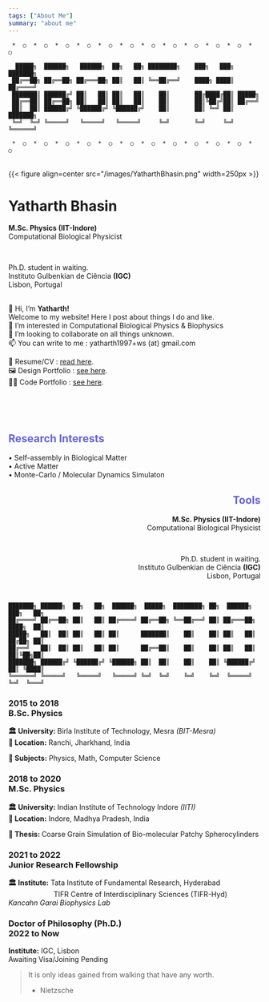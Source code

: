 ```yaml
---
tags: ["About Me"]
summary: "about me"
--- 
```

```goat
 *  ○  *  ○  *  ○  *  ○  *  ○  *  ○  *  ○  *  ○  *  ○  *  ○  *  ○  *  ○  
                                                                            
  █████╗  ██████╗   ██████╗  ██╗   ██╗ ████████╗    ███╗   ███╗ ███████╗
 ██╔══██╗ ██╔══██╗ ██╔═══██╗ ██║   ██║ ╚══██╔══╝    ████╗ ████║ ██╔════╝
 ███████║ ██████╔╝ ██║   ██║ ██║   ██║    ██║       ██╔████╔██║ █████╗
 ██╔══██║ ██╔══██╗ ██║   ██║ ██║   ██║    ██║       ██║╚██╔╝██║ ██╔══╝    
 ██║  ██║ ██████╔╝ ╚██████╔╝ ╚██████╔╝    ██║       ██║ ╚═╝ ██║ ███████╗
 ╚═╝  ╚═╝ ╚═════╝   ╚═════╝   ╚═════╝     ╚═╝       ╚═╝     ╚═╝ ╚══════╝
 
 *  ○  *  ○  *  ○  *  ○  *  ○  *  ○  *  ○  *  ○  *  ○  *  ○  *  ○  *  ○  
```
<br>
<div class="rowx">
  <div class="columnx">
    {{< figure align=center src="/images/YatharthBhasin.png" width=250px >}}
  </div>
  <div class="columnx">
    <h1>Yatharth Bhasin</h1>
    <b>M.Sc. Physics (IIT-Indore)</b><br>
    Computational Biological Physicist
    <p><br></p>
    Ph.D. student in waiting.<br>
    Instituto Gulbenkian de Ciência <b>(IGC) </b><br>
    Lisbon, Portugal
  </div>
</div> 
<br>

<span hidden> Brief Paragraph Introduction </span>

👋 Hi, I’m **Yatharth!**\
Welcome to my website! Here I post about things I do and like.\
👀 I’m interested in Computational Biological Physics & Biophysics \
💞️ I’m looking to collaborate on all things unknown. \
📫 You can write to me : yatharth1997+ws (at) gmail.com


<span hidden> Links </span>
📃 Resume/CV : [read here](https://drive.google.com/file/d/1XtsUeojuXNe-d_a9AhDXsk7MJZiTlsvz/view?usp=sharing). \
🖼️ Design Portfolio : [see here](https://drive.google.com/file/d/1a0pQmmWagRprBTpElnuLLAm9PI0GC458/view?usp=sharing).\
👨‍💻 Code Portfolio : [see here](https://github.com/yatharthb97).

<p>&nbsp;</p>




<br>
<div class="rowx">
  <div class="columnx" align="left">
    <h2 style="color: #6563D6;">Research Interests</h2>
    <p>• Self-assembly in Biological Matter<br> 
      • Active Matter<br>
      • Monte-Carlo / Molecular Dynamics Simulaton<br>
  </div>
  <div class="columnx" align="right">
    <h2 style="color: #6563D6;">Tools</h2>
    <b>M.Sc. Physics (IIT-Indore)</b><br>
    Computational Biological Physicist
    <p><br></p>
    Ph.D. student in waiting.<br>
    Instituto Gulbenkian de Ciência <b>(IGC) </b><br>
    Lisbon, Portugal
  </div>
</div> 
<br>









``` goat

███████╗ ██████╗  ██╗   ██╗  ██████╗  █████╗  ████████╗ ██╗  ██████╗  ███╗   ██╗
██╔════╝ ██╔══██╗ ██║   ██║ ██╔════╝ ██╔══██╗ ╚══██╔══╝ ██║ ██╔═══██╗ ████╗  ██║
█████╗   ██║  ██║ ██║   ██║ ██║      ███████║    ██║    ██║ ██║   ██║ ██╔██╗ ██║
██╔══╝   ██║  ██║ ██║   ██║ ██║      ██╔══██║    ██║    ██║ ██║   ██║ ██║╚██╗██║
███████╗ ██████╔╝ ╚██████╔╝ ╚██████╗ ██║  ██║    ██║    ██║ ╚██████╔╝ ██║ ╚████║
╚══════╝ ╚═════╝   ╚═════╝   ╚═════╝ ╚═╝  ╚═╝    ╚═╝    ╚═╝  ╚═════╝  ╚═╝  ╚═══╝
```
<centre>
<div class="timeline">
  <div class="outer">
    <div class="card">
      <div class="info">
        <h3 class="title">2015 to 2018<br>B.Sc. Physics</h3>
        <p><b>🏛️ University: </b>Birla Institute of Technology, Mesra  <em> (BIT-Mesra)</em><br>
        <b>📍  Location:</b>  Ranchi, Jharkhand, India<br></p>
        <p>
           <b>📖 Subjects:</b> Physics, Math, Computer Science
        </p>
      </div>
    </div>
    <div class="card">
      <div class="info">
        <h3 class="title">2018 to 2020<br>M.Sc. Physics</h3>
        <p><b>🏛️ University: </b>
          Indian Institute of Technology Indore <em> (IITI)</em><br>
          <b>📍 Location:</b>  Indore, Madhya Pradesh, India<br></p>
          <p><b>📖 Thesis: </b>Coarse Grain Simulation of Bio-molecular Patchy Spherocylinders</p>
      </div>
    </div>
    <div class="card">
      <div class="info">
        <h3 class="title">2021 to 2022<br>Junior Research Fellowship</h3>
        <p><b>🏛️ Institute:</b> Tata Institute of Fundamental Research, Hyderabad<br>
        &nbsp;&nbsp;&nbsp;&nbsp;&nbsp;&nbsp;&nbsp;&nbsp;&nbsp;&nbsp;&nbsp;&nbsp;&nbsp;&nbsp;&nbsp;&nbsp;&nbsp;&nbsp;&nbsp;&nbsp;&nbsp;&nbsp;
        TIFR Centre of Interdisciplinary Sciences (TIFR-Hyd)<br><em>Kancahn Garai Biophysics Lab</em>
      </p>
      </div>
    </div>
    <div class="card">
      <div class="info">
        <h3 class="title">Doctor of Philosophy (Ph.D.)<br>2022 to Now</h3>
        <p><b>Institute:</b> IGC, Lisbon<br>
        Awaiting Visa/Joining Pending</p>
      </div>
    </div>
</div></centre>

> It is only ideas gained from walking that have any worth.
> - Nietzsche



